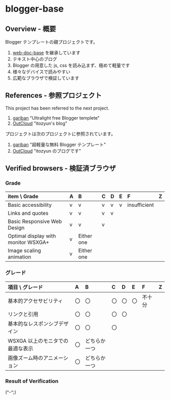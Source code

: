 # blogger-base

## Overview - 概要

Blogger テンプレートの親プロジェクトです。

1. [web-doc-base](https://github.com/itozyun/web-doc-base) を継承しています
2. テキスト中心のブログ
3. Blogger の用意した js, css を読み込まず、極めて軽量です
4. 様々なデバイスで読みやすい
5. 広範なブラウザで検証しています

## References - 参照プロジェクト

This project has been referred to the next project.

1. [gariban](https://github.com/itozyun/gariban) "Ultralight free Blogger templete"
2. [OutCloud](http://outcloud.blogspot.com/) "itozyun's blog"

プロジェクトは次のプロジェクトに参照されています。

1. [gariban](https://github.com/itozyun/gariban) "超軽量な無料 Blogger テンプレート"
2. [OutCloud](http://outcloud.blogspot.com/) "itozyun のブログです"

## Verified browsers - 検証済ブラウザ

### Grade

| item \ Grade                        | A | B | C | D | E | F | Z |
|:------------------------------------|:--|:--|:--|:--|:--|:--|:--|
| Basic accessibility                 | v | v | v | v | v | insufficient |   |
| Links and quotes                    | v | v | v | v |   |   |   |
| Basic Responsive Web Design         | v | v | v |   |   |   |   |
| Optimal display with monitor WSXGA+ | v | Either one |   |   |   |   |   |
| Image scaling animation             | v | Either one |   |   |   |   |   |

### グレード

| 項目 \ グレード                 | A | B | C | D | E | F | Z |
|:-------------------------------|:--|:--|:--|:--|:--|:--|:--|
| 基本的アクセサビリティ           | 〇 | 〇 | 〇 | 〇 | 〇 | 不十分 |   |
| リンクと引用                    | 〇 | 〇 | 〇 | 〇 |   |   |   |
| 基本的なレスポンシブデザイン     | 〇 | 〇 | 〇 |   |   |   |   |
| WSXGA 以上のモニタでの最適な表示 | 〇 | どちらか一つ |   |   |   |   |   |
| 画像ズーム時のアニメーション     | 〇 | どちらか一つ |   |   |   |   |   |

### Result of Verification

(^-^;)